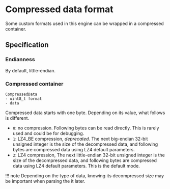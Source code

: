Compressed data format
========================

Some custom formats used in this engine can be wrapped in a compressed container.

Specification
----------------

### Endianness

By default, little-endian.

### Compressed container

```
CompressedData
- uint8_t format
- data
```

Compressed data starts with one byte. Depending on its value, what follows is different.

- `0`: no compression. Following bytes can be read directly. This is rarely used and could be for debugging.
- `1`: LZ4_BE compression, *deprecated*. The next big-endian 32-bit unsigned integer is the size of the decompressed data, and following bytes are compressed data using LZ4 default parameters.
- `2`: LZ4 compression, The next little-endian 32-bit unsigned integer is the size of the decompressed data, and following bytes are compressed data using LZ4 default parameters. This is the default mode.

!!! note
    Depending on the type of data, knowing its decompressed size may be important when parsing the it later.
